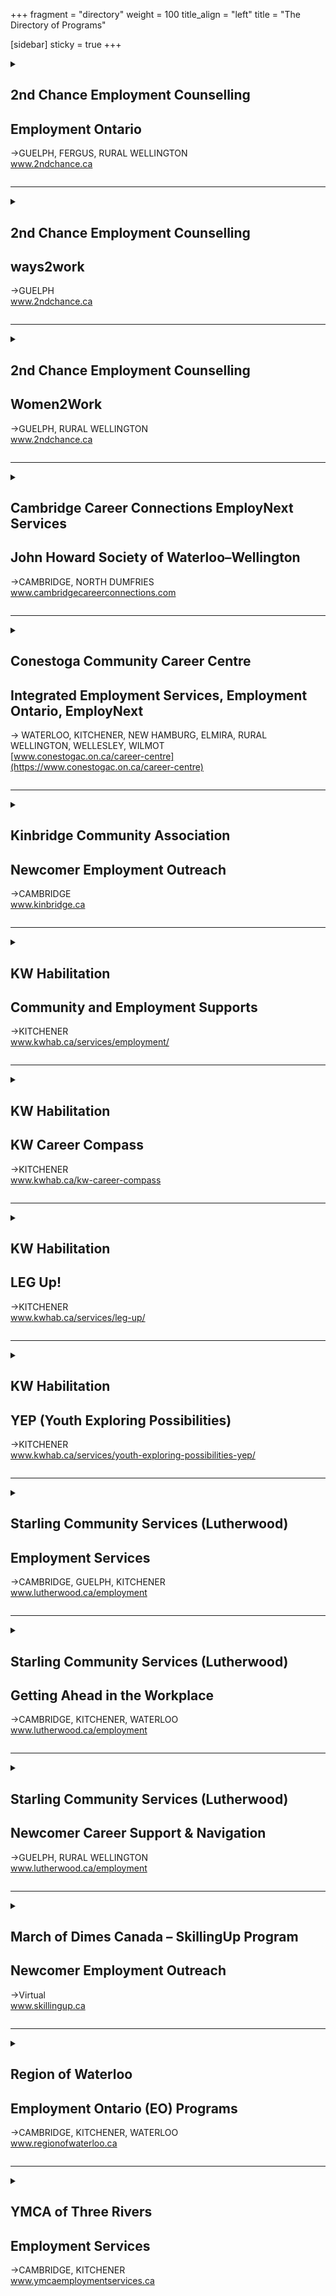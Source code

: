 +++
fragment = "directory"
weight = 100
title_align = "left"
title = "The Directory of Programs"


[sidebar]
  sticky = true
+++

<details>  
<summary>  
  
## 2nd Chance Employment Counselling  
## Employment Ontario  
→GUELPH, FERGUS, RURAL WELLINGTON  
www.2ndchance.ca  
  
</summary>  
  
#### What:  
- Employment Resource Centre  
- Job Boards  
- Access to computers, internet, photocopying  
- Access to training programs  
- 1 to 1 Assistance  
- Training incentives for businesses  
#### Who:  
Job Seekers  
#### When:  
**Fergus**  
Monday – Friday at 8:30am–4:00pm  
  
**Guelph—Norfolk Location**  
Monday – Friday at 8:30am–4:00pm  
  
**Guelph—Youth Resource Centre,  Stone Road Mall**  
Monday – Closed  
Tuesday and Thursday at 9:00am–4:00pm  
Wednesday at 12:00pm–6:00pm  
#### Where:  
**Fergus**  
160 St. David Street South, Unit 104  
  
**Guelph—Norfolk location**  
177 Norfolk Street  
  
**Guelph—Youth Resource Centre, Stone Road Mall**  
435 Stone Road West, 2nd Floor  
#### Ask For:  
Guelph and Fergus locations  
(519) 823-2440  
  
</details>  
  
* * * * *  
  
<details>  
<summary>  
  
## 2nd Chance Employment Counselling  
## ways2work  
→GUELPH  
www.2ndchance.ca  
  
</summary>  
  
#### What:  
Group-based employability skills and work placement program  
#### Who:  
Youth up to the age of 30  
#### When:  
Monday – Friday at 8:30am–4:00pm  
#### Where:  
**Guelph** and **Wellington County**  
#### Ask For:  
(519) 823-2440  
  
</details>  
  
* * * * *  
  
<details>  
<summary>  
  
## 2nd Chance Employment Counselling  
## Women2Work  
→GUELPH, RURAL WELLINGTON  
www.2ndchance.ca  
  
</summary>  
  
#### What:  
Group-based employability skills and work placement program  
#### Who:  
Women of all ages with a disability  
#### When:  
Monday – Friday at 8:30am–4:00pm  
#### Where:  
**Guelph** and **Wellington County**  
#### Ask For:  
(519) 823-2440  
  
</details>  
  
* * * * *  
  
<details>  
<summary>  
  
## Cambridge Career Connections EmployNext Services  
## John Howard Society of Waterloo–Wellington  
→CAMBRIDGE, NORTH DUMFRIES  
www.cambridgecareerconnections.com  
  
</summary>  
  
#### What:  
As an Employment Ontario service provider, we have free employment-related programs for job seekers, employers and educators.  
  
##### For Job Seekers:  
- Assists job seekers to find and keep successful employment, training and apprenticeships  
- Connects job seekers to other community services and opportunities for overcoming barriers and life stabilization  
- Fully equipped and accessible resource room  
- Provides information and application assistance for Better Jobs Ontario funding for eligible participants  
  
##### For Employers:  
- Job matching and placement services  
- Job boards, job fairs, and job marketing support  
- Incentives and supports for employment placements  
- Canada Ontario Job Grant for employee training and other training supports  
- Please call for more details on any of our programs or services  
#### Who:  
All ages are welcome  
#### When:  
Office hours: Monday – Friday at 8:30am–4:30pm  
#### Where:  
**Cambridge**  
40 Ainslie Street South  
(across the street from the bus terminal)  
  
**Langs**  
1145 Concession Road  
  
**Ayr**  
Variety of community settings  
#### Ask For:  
Employment Coordinator  
(519) 622-0815 ext. 223  
ccc@jhsww.ca  
  
</details>  
  
* * * * *  
  
<details>  
<summary>  
  
## Conestoga Community Career Centre  
## Integrated Employment Services, Employment Ontario, EmployNext  
→ WATERLOO, KITCHENER, NEW HAMBURG, ELMIRA, RURAL WELLINGTON, WELLESLEY, WILMOT  
[www.conestogac.on.ca/career-centre](https://www.conestogac.on.ca/career-centre)  
  
</summary>  
  
#### What:  
As part of Conestoga’s Talent Hub, the Community Career Centre provides employment services to community members for job search, career planning support, and training opportunities. Our experienced staff can open doors to help find the right fit for employment and training in line with the current labour market’s demands.  
  
##### Services Include:  
- Individualized Job Search and Resume Assistance  
- Career Planning and Advisement  
- Connections to employers  
- Access to our Resource Centre and Virtual Job Board (MyCareer)  
- Referrals for Workplace Certifications relevant to today’s labour market  
- Better Jobs Ontario Funding Information and Application Support  
- Financial Incentives may be available for eligible employers and Job Seekers  
- Internationally Trained Immigrant Advisement & Credential Assessment  
- Post-Secondary Education Program Information/Registration  
- Trade/Apprenticeship financial incentives Information  
- Canada Ontario Job Grant for Employers  
#### Who:  
Job seekers and Employers looking to hire or access the Canada Ontario Job Grant  
#### When:  
Monday – Friday at 8:30am–4:30pm*  
  
 \* Please contact us in advance to schedule an appointment.  
#### Where:  
**Kitchener**  
Doon Campus Welcome Centre  
299 Doon Valley Drive  
  
**Downtown Kitchener**  
Downtown Kitchener Campus Talent Hub  
49 Frederick Street  
  
**Waterloo**  
332 Marsland Drive, 2nd floor  
  
**New Hamburg**, **Elmira**, **Wilmot** and **Wellesley** contact us for details and to schedule an appointment  
#### Ask For:  
For information or to access the Community Career Centre, contact staff at (519) 885-0300 ext. 5226 or waterloocareercentre@conestogac.on.ca  
  
For information other Talent Hub Employer or Student employment services at Conestoga, contact Talenthub@conestogac.on.ca  
  
Appointments are available virtually and in person. Please inquire about appointment availability  
  
</details>  
  
* * * * *  
  
<details>  
<summary>  
  
## Kinbridge Community Association  
## Newcomer Employment Outreach  
→CAMBRIDGE  
www.kinbridge.ca  
  
</summary>  
  
#### What:  
- Resume support  
- Interview coaching  
- Group workshops and training  
- Referrals to other services  
- Referrals to employers (not guaranteed)  
#### Who:  
Adults 18+, eligible to work in Canada, Cambridge residents only  
#### When:  
Monday – Friday at 9:00am–4:00pm  
#### Where:  
**Cambridge**—200 Christopher Drive (and online)  
#### Ask For:  
Lily Magnus—Program Coordinator  
(519) 496-5886, LilyM@kinbridge.ca  
  
Intake/referral form: [forms.office.com/r/fv1mzkRadF](https://forms.office.com/r/fv1mzkRadF)  
  
</details>  
  
* * * * *  
  
<details>  
<summary>  
  
## KW Habilitation  
## Community and Employment Supports  
→KITCHENER  
www.kwhab.ca/services/employment/  
  
</summary>  
  
#### What:  
Job readiness education and training for adults who are interested in working toward competitive employment (minimum wage or better).  
- Workplace literacy  
- Workplace numeracy  
- Soft skills development (social and interpersonal)  
- Experiential learning opportunities in authentic work and community settings  
- Education may include bus training and on-site job coaching  
  
[**Out and About Waterloo Region**](https://www.kwhab.ca/out-and-about-waterloo-region/)  
The aim of Out and About WR is to connect you to your neighbourhood, to the things that are important to you in your local community. This includes recreation and leisure activities, learning opportunities, and volunteerism  
#### Who:  
Adults (18+ years)  
#### When:  
Contact us for more information  
#### Where:  
**Kitchener**—99 Ottawa Street South  
#### Ask For:  
Amy Haynes—Supervisor, Community and Employment Supports  
(519) 744-6307 ext. 1213  
  
</details>  
  
* * * * *  
  
<details>  
<summary>  
  
## KW Habilitation  
## KW Career Compass  
→KITCHENER  
www.kwhab.ca/kw-career-compass  
  
</summary>  
  
#### What:  
We assist Job Seekers to find meaningful work by matching interests, skills, and career goals. This individual approach helps job seekers find the perfect employment fit!  
  
**Create an Employment Plan:**  
Individualized supports to plan for all the steps in reaching employment goals  
  
**Job Readiness Coaching and Courses:**  
Career exploration, workshops, resume building, bus training and interview preparation  
  
**Experiential Learning Opportunities:**  
Authentic work and community settings to help identify individual interests and skill levels  
  
**Job Development:**  
Personalized plans to help match individuals with jobs that align with their skills and goals  
  
**Job Coaches:**  
On the job training and ongoing job retention and maintenance supports  
#### Who:  
Adults (18+ years) with barriers to employment  
#### When:  
Contact us for more information.  
#### Where:  
**Kitchener**—99 Ottawa Street South  
#### Ask For:  
Stacey Mitchel—Manager, Community and Employment Supports  
(519) 744-6307 ext. 1252  
  
</details>  
  
* * * * *  
  
<details>  
<summary>  
  
## KW Habilitation  
## LEG Up!  
→KITCHENER  
www.kwhab.ca/services/leg-up/  
  
</summary>  
  
#### What:  
Learning, Experience, Goals!  
  
A learning and skill building program that provides small group learning and training geared towards adults seeking to enhance their skills for employment, volunteerism and independent living.  
#### Who:  
Adults 18+ with developmental disabilities.  
#### When:  
Sessions are offered throughout the year  
  
Visit www.kwhab.ca/services/leg-up/ for registration information.  
#### Where:  
**Kitchener**—109 Ottawa Street South, Unit D  
#### Ask For:  
Annita Boer, Marc Seymour or Michelle Ennis—LEG Up! Instructors  
(519) 208-2225  
legup@kwhab.ca  
  
</details>  
  
* * * * *  
  
<details>  
<summary>  
  
## KW Habilitation  
## YEP (Youth Exploring Possibilities)  
→KITCHENER  
www.kwhab.ca/services/youth-exploring-possibilities-yep/  
  
</summary>  
  
#### What:  
**Programs offered:**  
YEP (Youth Exploring Possibilities) is open to youth with developmental disabilities between the ages of 13 and 25. This is an opportunity for youth to stay connected with their peers – year-round!  
  
Activities are planned with all ages in mind, and when required, smaller groups are created to consider bringing youth who are closer in age together.  
  
**YEP Social:**  
focused on social activities like baking, exploring the community on the GRT, and other things based on suggestions from past participants. Offered throughout the year on evenings, weekends, PD Days and March Break.  
  
**YEP Skills:**  
6-week-long courses where learning focuses on skill building in a variety of areas, based on feedback from youth. Offered throughout the year.  
  
**YEP Summer:**  
for 9 weeks in July and August. Activities are held on weekdays and include community recreational activities, work readiness skills, fitness, and much more.  
#### Who:  
YEP Skills and YEP Social are open to youth (13–25 years) with developmental disabilities.  
  
YEP Summer is open to youth (13–25 years)  with developmental disabilities.  
#### When:  
Offered throughout the year on evenings, weekends, PD Days, and March Break.  
  
See the “what” section above for program schedules.  
#### Where:  
**Kitchener**—99 Ottawa Street South  
#### Ask For:  
Amy Haynes—Supervisor, Community Supports  
(519) 744-6307 ext. 1213  
  
</details>  
  
* * * * *  
  
<details>  
<summary>  
  
## Starling Community Services (Lutherwood)  
## Employment Services  
→CAMBRIDGE, GUELPH, KITCHENER  
www.lutherwood.ca/employment  
  
</summary>  
  
#### What:  
- Job search assistance, career exploration workshops and 1 to 1 support  
- Labour market information  
- Coaching, networking and mentorship opportunities  
- Connections to employers  
- Better Jobs Ontario funding information and applications  
- Apprenticeship information and support  
- Job boards and job search resources  
- Free access to fax, photocopier, computers and phones  
#### Who:  
Services are available to anyone of legal working age, living in Ontario and eligible to work in Canada seeking support with employment and/or training (Under 18 must be legally excused from attending school)  
#### When:  
Monday – Friday at 8:30am–4:30pm  
#### Where:  
**Cambridge**—35 Dickson Street  
  
**Guelph**—89 Wyndham Street North  
  
**Kitchener**—165 King Street East  
#### Ask For:  
Speak to our resource centre staff to determine the employment services program that would best meet your needs.  
  
Cambridge—(519) 623-9380  
  
Guelph—(519) 822-4141  
  
Kitchener—(519) 743-2460  
  
</details>  
  
* * * * *  
  
<details>  
<summary>  
  
## Starling Community Services (Lutherwood)  
## Getting Ahead in the Workplace  
→CAMBRIDGE, KITCHENER, WATERLOO  
www.lutherwood.ca/employment  
  
</summary>  
  
#### What:  
- Youth-specific employment skill building program including 1 to 1 support, group workshops, and paid placement components  
- Workshops build both employment skills (ex. Resumes, cover letters, interviews, etc.) and personal wellbeing skills (ex. Personal finances, conflict resolution, professionalism, etc.)  
- Ideal for youth who need some extra time and assistance to break into the workforce  
#### Who:  
15–30 years of age (inclusive)  
#### When:  
Monday – Friday at 8:30am–4:30pm  
#### Where:  
**Kitchener**—165 King Street East  
#### Ask For:  
Speak to our resource centre staff to determine the employment services program that would best meet your needs.  
  
Cambridge—(519) 623-9380  
  
Kitchener—(519) 743-2460  
  
</details>  
  
* * * * *  
  
<details>  
<summary>  
  
## Starling Community Services (Lutherwood)  
## Newcomer Career Support & Navigation   
→GUELPH, RURAL WELLINGTON  
www.lutherwood.ca/employment  
  
</summary>  
  
#### What:  
- Job Search Workshops for Newcomers, in person and online  
- Mentorship for internationally trained professionals to connect with volunteer mentors in their field  
- Information for immigrants about their occupational field in Canada, targeted resumes and cover letters, self-marketing, benefits of networking and other job search tips  
- Assistance to navigate the complex systems involved in accessing further education, training, apprenticeship and employment  
- Help determining eligibility and applying for credential evaluation  
- Support for Tigrinya and Amharic speakers to access employment services and navigate job search for finding and maintaining employment  
- Help for newcomer youth (15-30) to find local job opportunities and navigate the job search process through Job Search Workshops, coaching and developing connections with potential employers  
- Services available in multiple languages: English, French, Spanish, Portuguese, Pashto, Urdu, Tigrinya, Amharic, Tagalog and Ukrainian  
#### Who:  
Newcomers (Permanent Residents, Convention Refugees, Protected Persons) living in Guelph and Wellington County  
#### When:  
Monday – Friday at 8:30am–4:30pm  
#### Where:  
**Guelph**—89 Wyndham Street North, 3rd Floor  
#### Ask For:  
Speak to our Resource Centre staff to determine the employment services program that would best meet your needs.  
  
Guelph—(519) 822-4141  
  
</details>  
  
* * * * *  
  
<details>  
<summary>  
  
## March of Dimes Canada – SkillingUp Program  
## Newcomer Employment Outreach  
→Virtual  
www.skillingup.ca  
  
</summary>  
  
#### What:  
- Free, self-paced digital skills training program  
- Focus and enhance employability for people with disabilities or employment barriers  
  
##### Key Features:  
- Learn digital skills  
- Earn Microsoft certifications  
- Build confidence for tech-enabled workforce participation  
- Offers learning pathways from beginner to advanced levels  
- Includes job development support and virtual mentorships  
- No diagnosis disclosure is required  
#### Who:  
16+ years of age  
#### When:  
Days of the week and times: Virtual program – everyday  
  
Monday – Friday at 9:00am–4:00pm  
#### Where:  
Online  
#### Ask For:  
Justine Wight—Program Coordinator  
skillingup@marchofdimes.ca  
  
</details>  
  
* * * * *  
  
<details>  
<summary>  
  
## Region of Waterloo  
## Employment Ontario (EO) Programs  
→CAMBRIDGE, KITCHENER, WATERLOO  
www.regionofwaterloo.ca  
  
</summary>  
  
#### What:  
- Employment Ontario Service Provider  
- Help with resumes, interviews, job searching and accessing training  
- 1 to 1 support from an Employment Facilitator  
- Access to Job Development Services  
#### Who:  
All services are open to adults  
#### When:  
Employment Services:  
Monday – Friday at 8:30am to 4:30pm  
  
Available in person, in the community, online and by phone.  
  
Resources are also available on our website at www.regionofwaterloo.ca/en/living-here/employment-support.aspx
#### Where:  
**Cambridge** —150 Main Street  
  
**Kitchener** —20 Weber Street  
  
**Waterloo** —99 Regina Street South  
#### Ask For:  
Contact Person—Employment services  
(519) 883-2101 ext. 5656  
  
</details>  
  
* * * * *  
  
<details>  
<summary>  
  
## YMCA of Three Rivers  
## Employment Services  
→CAMBRIDGE, KITCHENER  
www.ymcaemploymentservices.ca  
  
</summary>  
  
#### What:  
- Career exploration, 1 to 1 support  
- Job search assistance, workshops  
- Labour market information  
- Employment supports  
- Resource centre with computers, printers  
- Services for employers  
- Better Jobs Ontario  
#### Who:  
All are welcome  
  
Cambridge office provides services in French  
#### When:  
Monday – Friday at 8:30am–4:30pm  
#### Where:  
**Cambridge**—250 Hespeler Road, 2nd Floor  
  
**Kitchener**—800 King Street West, 3rd Floor  
#### Ask For:  
Cambridge—(226) 989-3381  
  
Kitchener—(519) 504-2723  
  
  
  
</details>  


